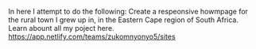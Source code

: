 In here I attempt to do the following:
Create a respeonsive howmpage for the rural town I grew up in, in the Eastern Cape region of South Africa.
Learn abount all my poject here.
https://app.netlify.com/teams/zukomnyonyo5/sites
